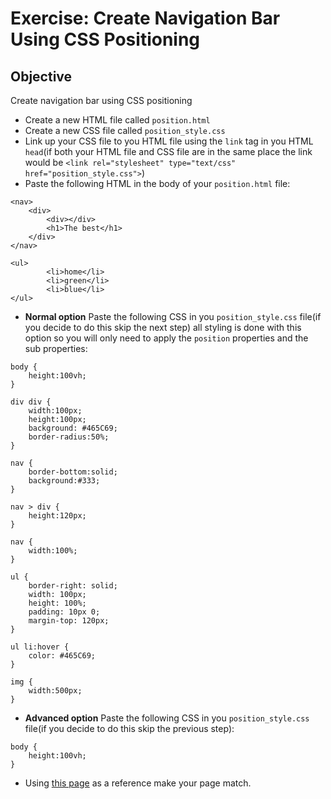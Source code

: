# Exercise: Create Navigation Bar Using CSS Positioning

## Objective
Create navigation bar using CSS positioning


- Create a new HTML file called `position.html`
- Create a new CSS file called `position_style.css`
- Link up your CSS file to you HTML file using the `link` tag in you HTML `head`(if both your HTML file and CSS file are in the same place the link would be `<link rel="stylesheet" type="text/css" href="position_style.css">`)
- Paste the following HTML in the body of your `position.html` file:

```
<nav>
	<div>
		<div></div>
		<h1>The best</h1>
	</div>
</nav>

<ul>
		<li>home</li>
		<li>green</li>
		<li>blue</li>
</ul>
```
- **Normal option** Paste the following CSS in you `position_style.css` file(if you decide to do this skip the next step) all styling is done with this option so you will only need to apply the `position` properties and the sub properties:

```
body {
	height:100vh;
}

div div {
	width:100px;
	height:100px;
	background: #465C69;
	border-radius:50%;
}

nav {
	border-bottom:solid;
	background:#333;
}

nav > div {
	height:120px;
}

nav {
	width:100%;
}

ul {
	border-right: solid;
	width: 100px;
	height: 100%;
	padding: 10px 0;
	margin-top: 120px;
}

ul li:hover {
	color: #465C69;
}

img {
	width:500px;
}
```
- **Advanced option**
Paste the following CSS in you `position_style.css` file(if you decide to do this skip the previous step):

```
body {
	height:100vh;
}

```
- Using [this page](https://codepen.io/Chelsea-Dover/full/mMVyrY/) as a reference make your page match.
